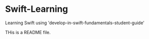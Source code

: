 # Swift-Learning
Learning Swift using 'develop-in-swift-fundamentals-student-guide'

THis is a README file.

